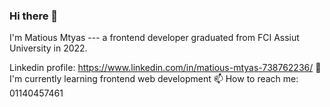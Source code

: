 ### Hi there 👋
I'm Matious Mtyas --- a frontend developer graduated from FCI Assiut University in 2022.

Linkedin profile: https://www.linkedin.com/in/matious-mtyas-738762236/
🌱 I'm currently learning frontend web development
📫 How to reach me: 01140457461


